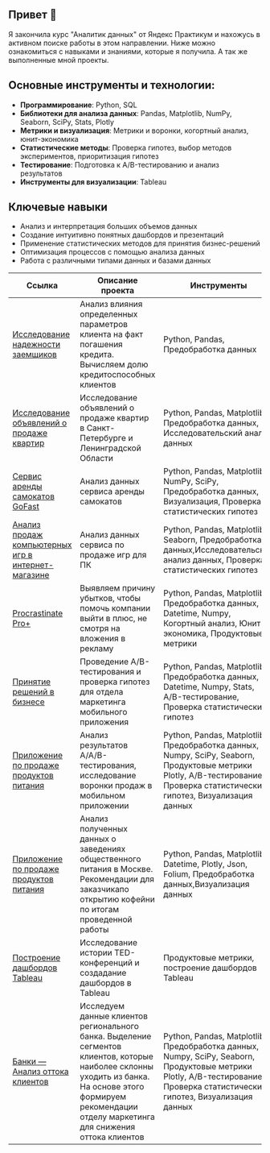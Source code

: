 

## Привет 👋

Я закончила курс "Аналитик данных" от Яндекс Практикум и нахожусь в активном поиске работы в этом направлении. Ниже можно ознакомиться с навыками и знаниями, которые я получила. А так же выполненные мной проекты.

## Основные инструменты и технологии:

- **Программирование**: Python, SQL
- **Библиотеки для анализа данных**: Pandas, Matplotlib, NumPy, Seaborn, SciPy, Stats, Plotly
- **Метрики и визуализация**: Метрики и воронки, когортный анализ, юнит-экономика
- **Статистические методы**: Проверка гипотез, выбор методов экспериментов, приоритизация гипотез
- **Тестирование**: Подготовка к A/B-тестированию и анализ результатов
- **Инструменты для визуализации**: Tableau

## Ключевые навыки

- Анализ и интерпретация больших объемов данных
- Создание интуитивно понятных дашбордов и презентаций
- Применение статистических методов для принятия бизнес-решений
- Оптимизация процессов с помощью анализа данных
- Работа с различными типами данных и базами данных


| Ссылка| Описание проекта| Инструменты|
|--------|----------|--------|
|[Исследование надежности заемщиков](https://github.com/slopatina/Practicum_projects/blob/main/Исследование%20надежности%20заемщиков.ipynb)|Анализ влияния определенных параметров клиента на факт погашения кредита. Вычисляем долю кредитоспособных клиентов|Python, Pandas, Предобработка данных|
|[Исследование объявлений о продаже квартир](https://github.com/slopatina/Practicum_projects/blob/main/Исследование%20объявлений%20о%20продаже%20квартир.ipynb)|Исследование объявлений о продаже квартир в Санкт-Петербурге и Ленинградской Области|Python, Pandas, Matplotlib, Предобработка данных, Исследовательский анализ данных|
|[Сервис аренды самокатов GoFast](https://github.com/slopatina/Practicum_projects/blob/main/Сервис%20аренды%20самокатов%20GoFast.ipynb)|Анализ данных сервиса аренды самокатов|Python, Pandas, Matplotlib, NumPy, SciPy, Предобработка данных, Визуализация, Проверка статистических гипотез|
|[Анализ продаж компьютерных игр в интернет-магазине](https://github.com/slopatina/Practicum_projects/blob/main/Анализ%20продаж%20компьютерных%20игр%20в%20интернет-магазине.ipynb)|Анализ данных сервиса по продаже игр для ПК|Python, Pandas, Matplotlib, Seaborn, Предобработка данных,Исследовательский анализ данных, Проверка статистических гипотез|
|[Procrastinate Pro+](https://github.com/slopatina/Practicum_projects/blob/main/Procrastinate%20Pro%2B.ipynb)|Выявляем причину убытков, чтобы помочь компании выйти в плюс, не смотря на вложения в рекламу|Python, Pandas, Matplotlib, Предобработка данных, Datetime, Numpy, Когортный анализ, Юнит-экономика, Продуктовые метрики|
|[Принятие решений в бизнесе](https://github.com/slopatina/Practicum_projects/blob/main/Принятие%20решений%20в%20бизнесе.%20Интернет-магазин..ipynb)|Проведение A/B-тестирования и проверка гипотез для отдела маркетинга мобильного приложения|Python, Pandas, Matplotlib, Предобработка данных, Datetime, Numpy, Stats, A/B-тестирование, Проверка статистических гипотез|
|[Приложение по продаже продуктов питания](https://github.com/slopatina/Practicum_projects/blob/main/Приложение%20по%20продаже%20продуктов%20питания.ipynb)|Анализ результатов A/A/B-тестирования, исследование воронки продаж в мобильном приложении|Python, Pandas, Matplotlib, Предобработка данных, Numpy, SciPy, Seaborn, Продуктовые метрики Plotly, A/B-тестирование, Проверка статистических гипотез, Визуализация данных|
|[Приложение по продаже продуктов питания](https://github.com/slopatina/Practicum_projects/blob/main/Приложение%20по%20продаже%20продуктов%20питания.ipynb)|Анализ полученных данных о заведениях общественного питания в Москве. Рекомендации для заказчикапо открытию кофейни по итогам проведенной работы|Python, Pandas, Matplotlib, Datetime, Plotly, Json, Folium, Предобработка данных,Визуализация данных|
|[Построение дашбордов Tableau](https://public.tableau.com/app/profile/sofya.lop/viz/Book2_17246514605360/Story1)|Исследование истории TED-конференций и создадание дашбордов в Tableau|Продуктовые метрики, построение дашбордов Tableau|
|[Банки — Анализ оттока клиентов](https://github.com/slopatina/Practicum_projects/blob/main/Выпускной%20проект.%20Банки%20—%20Анализ%20оттока%20клиентов.ipynb)|Исследуем данные клиентов регионального банка. Выделение сегментов клиентов, которые наиболее склонны уходить из банка. На основе этого формируем рекомендации отделу маркетинга для снижения оттока клиентов|Python, Pandas, Matplotlib, Предобработка данных, Numpy, SciPy, Seaborn, Продуктовые метрики Plotly, A/B-тестирование, Проверка статистических гипотез, Визуализация данных|
